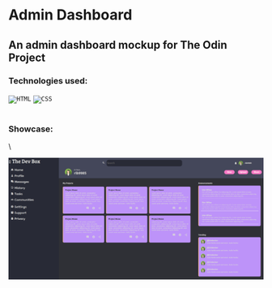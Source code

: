 # Admin Dashboard

## An admin dashboard mockup for The Odin Project
<h3> Technologies used: </h3>
<div>
	<code><img height="50" src="https://user-images.githubusercontent.com/25181517/192158954-f88b5814-d510-4564-b285-dff7d6400dad.png" alt="HTML" title="HTML" /></code>
	<code><img height="50" src="https://user-images.githubusercontent.com/25181517/183898674-75a4a1b1-f960-4ea9-abcb-637170a00a75.png" alt="CSS" title="CSS" /></code>
</div>
<br>
<h3>Showcase:</h3>\
<br>

![Showcase-image](images/admin-dashboard-screenshot.png)